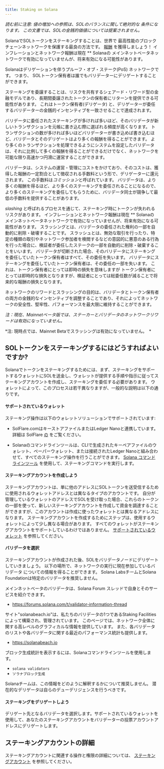 ```yaml
---
title: Staking on Solana
---
```


*読む前に注意: 値の増加への参照は、SOLのバランスに関して絶対的な 条件になります。 この文書では、SOLの金銭的価値については提案されません。*

SolanaでSOLトークンをステーキングすることは、世界で 最高性能のブロックチェーンネットワークを保護する最良の方法です。 [報酬](implemented-proposals/staking-rewards.md) を獲得しましょう！ インフレーションとネットワーク報酬は現在 ** Solanaの メインネットベータネットワークで有効になっていませんが、将来有効になる可能性があります。

Solanaはデリゲーションを伴うプルーフ・オブ・ステーク(PoS) ネットワークです。 つまり、 SOLトークン保有者は誰でもバリデーターにデリゲートすることができます。

ステーキングを委譲することは、リスクを共有するシェアード・リワード型の金融モデルであり、長期間委譲されたトークンの保有者にリターンを提供できる可能性があります。 これはトークン保有者(デリゲータ) と、デリゲーターが委任するバリデーターの金銭的インセンティブを一致させることで達成されます。

バリデータに委任されたステーキングが多ければ多いほど、そのバリデータが新しいトランザクションを元帳に書き込む際に選ばれる頻度が高くなります。  トランザクションの数が多ければ多いほどバリデーターが書き込めば書き込むほど、バリデータとそのデリゲートはより多くの報酬を得ることができます。 より多くのトランザクションを処理できるようにシステムを設定したバリデータは、それに比例して多くの報酬を得ることができるだけでなく、ネットワークを可能な限り高速かつ円滑に運営することができます。

バリデータは、システムの運営・管理にコストをかけており、そのコストは、獲得した報酬の一定割合として徴収される手数料という形で、デリゲーターに還元されます。  この手数料は*コミッション*と呼ばれています。 バリデータは、より多くの報酬を得るほど、より多くのステーキングを委任されることになるので、より多くのステーキングを委任してもらうために、バリデータ同士が競争して最低の手数料を提供することがあります。

*slashing* と呼ばれるプロセスを通じて、ステーキング時にトークンが失われるリスクがあります。  インフレーションとネットワーク報酬は現在 ** Solanaの メインネットベータネットワークで有効になっていませんが、将来有効になる可能性があります。  スラッシングとは、バリデータの委任された権利の一部を自動的に削除・破壊することです。 スラッシュとは、無効な取引を行ったり、特定の種類の取引やネットワーク参加者を検閲するなどの意図的に悪意のある行為を行った場合に、検証者が委任したステークの一部を自動的に削除・破棄することをいいます。 バリデータが切断された場合、そのバリデータにステーキングを委任していたトークン保有者はすべて、その委任を失います。 バリデータにステーキングを委任していたトークン保有者は、その委任の一部を失います。  これは、トークン保有者にとっては即時の損失を意味しますが トークン保有者にとっては即時的な損失となりますが、検証者にとっては総委任数が減ることで将来的な報酬の損失となります。

ネットワークのリワードとスラッシングの目的は、バリデータとトークン保有者の両方の金銭的なインセンティブを調整することであり、それによってネットワークの安全性、堅牢性、パフォーマンスを最大限に維持することができます。

*注：現在、Mainnetベータ版では、ステーカーとバリデータのネットワークリワードは有効になっていません。*

*注: 現時点では、Mainnet Betaでスラッシングは有効になっていません。　*


## SOLトークンをステーキングするにはどうすればよいですか?
Solanaでトークンをステーキングするためには、まず、ステーキングをサポートするウォレットにSOLを送金し、ウォレットが提供する手順や指示に従ってステーキングアカウントを作成し、ステーキングを委任する必要があります。 ウォレットによって、このプロセスは若干異なりますが、一般的な説明は以下の通りです。

#### サポートされているウォレット
ステーキング操作は以下のウォレットソリューションでサポートされています:

 - SolFlare.comはキーストアファイルまたはLedger Nanoと連携しています。 詳細は SolFlare [の](wallet-guide/solflare.md) をご覧ください。

 - Solanaのコマンドラインツールは、CLIで生成されたキーペアファイルのウォレット、ペーパーウォレット、または接続されたLedger Nanoと組み合わせて、すべてのステーキング操作を行うことができます。 [Solana コマンドラインツール](cli/delegate-stake.md) を使用して、ステーキングコマンドを実行します。

#### ステーキングアカウントを作成しよう
ステーキングアカウントは、単に他のアドレスにSOLトークンを送受信するために使用されるウォレットアドレスとは異なるタイプのアカウントです。 自分が管理しているウォレットのアドレスでSOLを受け取った場合、これらのトークンの一部を使って、新しいステーキングアカウントを作成して資金を調達することができますが、このアカウントは作成に使ったウォレットとは異なるアドレスになります。 ステーキングアカウントを作成するためにステップは、使用するウォレットによって少し異なる場合があります。  すべてのウォレットがステーキングアカウントをサポートしているわけではありません。 [サポートされているウォレット](#supported-wallets) を参照してください。

#### バリデータを選択
ステーキングアカウントが作成された後、SOLをバリデータノードにデリゲートしていきましょう。  以下の場所で、ネットワークの実行に現在参加しているバリデータ についての情報を得ることができます。 Solana LabsチームとSolana Foundationは特定のバリデータを推奨しません。

メインネットベータのバリデータは、Solana Forum スレッドで自身とそのサービスを紹介できます。
 - https://forums.solana.com/t/validator-information-thread

サイト"solanabeach.io"は、私たちのバリデータの1つであるStaking Facilitiesによって構築され、管理されています。  このページでは、ネットワーク全体に関する高レベルのグラフィカルな情報を提供しています。 また、各バリデータのリストや各バリデータに関する最近のパフォーマンス統計も提供します。
 - https://solanabeach.io

ブロック生成統計を表示するには、Solanaコマンドラインツールを使用します。
 - `solana validators`
 - `ソラナブロック生成`

Solanaチームは、この情報をどのように解釈するかについて推奨しません。  潜在的なデリゲータは自らのデューデリジェンスを行うべきです。

#### ステーキングをデリゲートしよう
デリゲート先となるバリデータを選択します。サポートされているウォレットを使用して、あなたのステーキングアカウントをバリデーターの投票アカウントアドレスにデリゲートします。

## ステーキングアカウントの詳細
ステーキングアカウントに関連する操作と権限の詳細については、 [ステーキングアカウント](staking/stake-accounts.md) を参照してください。
